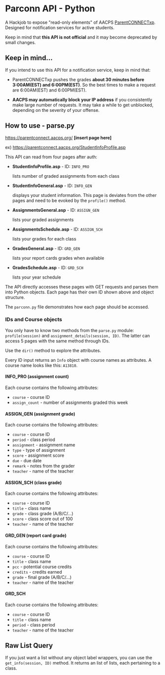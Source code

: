 # Parconn API - Python
A Hackjob to expose "read-only elements" of AACPS [ParentCONNECTxp](https://parentconnect.aacps.org/). Designed for notification services for active students.

Keep in mind that __this API is not official__ and it may become deprecated by small changes.

## Keep in mind...
If you intend to use this API for a notification service, keep in mind that:
* ParentCONNECTxp pushes the grades __about 30 minutes before 3:00AM(EST) and 6:00PM(EST)__. So the best times to make a request are 6:00AM(EST) and 6:00PM(EST).

* __AACPS may automatically block your IP address__ if you consistently make large number of requests. It may take a while to get unblocked, depending on the severity of your offense.

## How to use - parse.py
https://parentconnect.aacps.org/ __[insert page here]__

ex) https://parentconnect.aacps.org/StudentInfoProfile.asp

This API can read from four pages after auth:
* __StudentInfoProfile.asp__ - ID: `INFO_PRO`

  lists number of graded assignments from each class

* __StudentInfoGeneral.asp__ - ID: `INFO_GEN`

  displays your student information. This page is deviates from the other pages and need to be evoked by the `profile()` method.
* __AssignmentsGeneral.asp__ - ID: `ASSIGN_GEN`

  lists your graded assignments
* __AssignmentsSchedule.asp__ - ID: `ASSIGN_SCH`

  lists your grades for each class
* __GradesGeneral.asp__ - ID: `GRD_GEN`

  lists your report cards grades when available
* __GradesSchedule.asp__ - ID: `GRD_SCH`

  lists your year schedule

The API directly accesses these pages with GET requests and parses them into Python objects. Each page has their own ID shown above and object structure.

The `parconn.py` file demonstrates how each page should be accessed.

### IDs and Course objects
You only have to know two methods from the `parse.py` module: `profile(session)` and `assignment_details(session, ID)`. The latter can access 5 pages with the same method through IDs.

Use the `dir()` method to explore the attributes.

Every ID input returns an `Info` object with course names as attributes. A course name looks like this: `A13810`.
#### INFO_PRO (assignment count)

  Each course contains the following attributes:
  * `course` - course ID
  * `assign_count` - number of assignments graded this week

#### ASSIGN_GEN (assignment grade)

  Each course contains the following attributes:
  * `course` - course ID
  * `period` - class period
  * `assignment` - assignment name
  * `type` - type of assignment
  * `score` - assignment score
  * `due` - due date
  * `remark` - notes from the grader
  * `teacher` - name of the teacher

#### ASSIGN_SCH (class grade)

  Each course contains the following attributes:
  * `course` - course ID
  * `title` - class name
  * `grade` - class grade (A/B/C/...)
  * `score` - class score out of 100
  * `teacher` - name of the teacher

#### GRD_GEN (report card grade)

  Each course contains the following attributes:
  * `course` - course ID
  * `title` - class name
  * `pcc` - potential course credits
  * `credits` - credits earned
  * `grade` - final grade (A/B/C/...)
  * `teacher` - name of the teacher

#### GRD_SCH

  Each course contains the following attributes:
  * `course` - course ID
  * `title` - class name
  * `period` - class period
  * `teacher` - name of the teacher

## Raw List Query
If you just want a list without any object label wrappers, you can use the `get_info(session, ID)` method. It returns an list of lists, each pertaining to a class.

